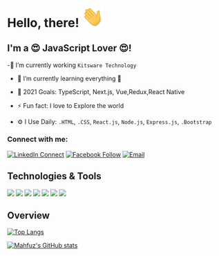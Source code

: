 # Hello, there! <img src="https://raw.githubusercontent.com/Mahfuz60/Mahfuz60/main/wave.gif" width="50px">

## I'm a 😍 JavaScript Lover 😍!
-🔭 I’m currently working `Kitsware Technology`
- 🌱 I’m currently learning everything 🤣
- 🥅 2021 Goals: TypeScript, Next.js, Vue,Redux,React Native
- ⚡ Fun fact: I love to Explore the world 


- ⚙️ I Use Daily: `.HTML`, `.CSS`, `React.js`, `Node.js`, `Express.js`, `.Bootstrap`

### Connect with me:
[![LinkedIn Connect](https://img.shields.io/badge/%20-Connect-black?color=14171A&labelColor=212121&logo=linkedin&logoColor=ffffff)](https://www.linkedin.com/in/mahfuz-alam60/) 
[![Facebook Follow](https://img.shields.io/badge/%20-Follow-black?color=14171A&labelColor=1976d2&logo=facebook&logoColor=ffffff)](https://www.facebook.com/MAHFUZ.71.BD) 
[![Email ](https://img.shields.io/badge/%20-Email-black?color=14171A&labelColor=1976d2&logo=email&logoColor=ffffff)](mahfuzuralam1996@gmail.com/)



<!-- - ⚡️ Fun fact: I'm a huge fan of **Anime** -->

## Technologies & Tools
![](https://img.shields.io/badge/Editor-VS Code-informational?style=flat =visual%20studio =white =628FDB)
![](https://img.shields.io/badge/Browser-Brave-informational?style=flat&logo=brave&logoColor=white&color=628FDB)
![](https://img.shields.io/badge/Code-HTML-informational?style=flat&logo=html5&logoColor=white&color=628FDB)
![](https://img.shields.io/badge/Code-CSS-informational?style=flat&logo=css3&logoColor=white&color=628FDB)
![](https://img.shields.io/badge/Code-Javascript-informational?style=flat&logo=javascript&logoColor=white&color=628FDB)
![](https://img.shields.io/badge/Code-React-informational?style=flat&logo=react&logoColor=white&color=628FDB)
![](https://img.shields.io/badge/Shell-Git Bash-informational?style=flat =git =white =628FDB)




## Overview

[![Top Langs](https://github-readme-stats.vercel.app/api/top-langs/?username=Mahfuz60&layout=compact&theme=white)](https://github.com/Mahfuz60/github-readme-stats)

[![Mahfuz's GitHub stats](https://github-readme-stats.vercel.app/api?username=Mahfuz60&count_private=true&show_icons=true&theme=white)](https://github.com/Mahfuz60/github-readme-stats)
